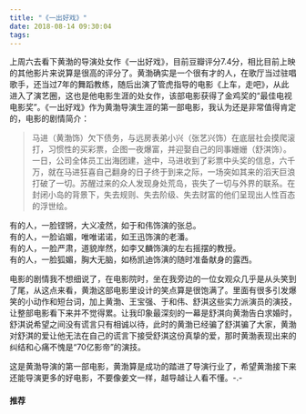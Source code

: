 ```yaml
---
title: "《一出好戏》"
date: 2018-08-14 09:30:04
tags:
---
```


上周六去看下黄渤的导演处女作《一出好戏》，目前豆瓣评分7.4分，相比目前上映的其他影片来说算是很高的评分了。黄渤确实是一个很有才的人，在歌厅当过驻唱歌手，还当过7年的舞蹈教练，随后出演了管虎指导的电影《上车，走吧》，从此进入了演艺圈，这也是他电影生涯的处女作，该部电影获得了金鸡奖的“最佳电视电影奖”。《一出好戏》作为黄渤导演生涯的第一部电影，我认为还是非常值得肯定的，电影的剧情简介：  
> 马进（黄渤饰）欠下债务，与远房表弟小兴（张艺兴饰）在底层社会摸爬滚打，习惯性的买彩票，企图一夜爆富，并迎娶自己的同事姗姗（舒淇饰）。一日，公司全体员工出海团建，途中，马进收到了彩票中头奖的信息，六千万，就在马进狂喜自己翻身的日子终于到来之际，一场突如其来的滔天巨浪打破了一切。苏醒过来的众人发现身处荒岛，丧失了一切与外界的联系。在封闭小岛的背景下，失去规则、失去阶级、失去财富的他们呈现出人性百态的浮世绘。  

有的人，一脸铿锵，大义凌然，如于和伟饰演的张总。  
有的人，一脸谄媚，唯唯诺诺，如王迅饰演的老潘。  
有的人，一脸严肃，道貌岸然，如李又麟饰演的左右摇摆的教授。  
有的人，一脸狐媚，胸大无脑，如杨凯迪饰演的随时准备献身的露西。

电影的剧情我不想细说了，在电影院时，坐在我旁边的一位女观众几乎是从头笑到了尾，从这点来看，黄渤这部电影里设计的笑点算是很饱满了。里面有很多引发爆笑的小动作和短台词，加上黄渤、王宝强、于和伟、舒淇这些实力派演员的演技，让整部电影看下来并不觉得累。让我印象最深刻的一幕是舒淇向黄渤告白求婚时，舒淇说希望之间没有谎言只有相诚以待，此时的黄渤已经骗了舒淇骗了大家，黄渤对舒淇的爱让他无法在自己的谎言下接受舒淇这份真挚的爱，那时黄渤表现出来的纠结和心痛不愧是“70亿影帝”的演技。

这是黄渤导演的第一部电影，黄渤算是成功的踏进了导演行业了，希望黄渤接下来还能导演更多的好电影，不要像姜文一样，越导越让人看不懂。-.-

#### 推荐

